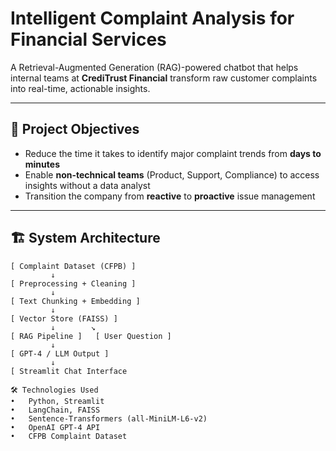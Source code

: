 #  Intelligent Complaint Analysis for Financial Services

A Retrieval-Augmented Generation (RAG)-powered chatbot that helps internal teams at **CrediTrust Financial** transform raw customer complaints into real-time, actionable insights.

---

## 🚀 Project Objectives

- Reduce the time it takes to identify major complaint trends from **days to minutes**
- Enable **non-technical teams** (Product, Support, Compliance) to access insights without a data analyst
- Transition the company from **reactive** to **proactive** issue management

---

## 🏗️ System Architecture

```text
[ Complaint Dataset (CFPB) ]
         ↓
[ Preprocessing + Cleaning ]
         ↓
[ Text Chunking + Embedding ]
         ↓
[ Vector Store (FAISS) ]
         ↓        ↘
[ RAG Pipeline ]   [ User Question ]
         ↓
[ GPT-4 / LLM Output ]
         ↓
[ Streamlit Chat Interface 

🛠️ Technologies Used
•	Python, Streamlit
•	LangChain, FAISS
•	Sentence-Transformers (all-MiniLM-L6-v2)
•	OpenAI GPT-4 API
•	CFPB Complaint Dataset
